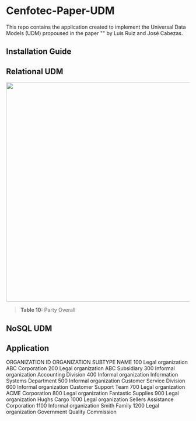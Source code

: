 # Cenfotec-Paper-UDM
This repo contains the application created to implement the Universal Data Models (UDM) propoused in the paper "" by Luis Ruiz and José Cabezas.
## Installation Guide
## Relational UDM
<a name="Party Overall"></a>
<img src="https://github.com/machocr/Cenfotec-Paper-UDM/blob/main/images/UDM/Overall%20Party.png?raw=true" width="600">
> **Table 10:** Party Overall
## NoSQL UDM
## Application




ORGANIZATION ID	ORGANIZATION SUBTYPE	NAME
100	Legal organization	ABC Corporation
200	Legal organization	ABC Subsidiary
300	Informal organization	Accounting Division
400	Informal organization	Information Systems Department
500	Informal organization	Customer Service Division
600	Informal organization	Customer Support Team
700	Legal organization	ACME Corporation
800	Legal organization	Fantastic Supplies
900	Legal organization	Hughs Cargo
1000	Legal organization	Sellers Assistance Corporation
1100	Informal organization	Smith Family
1200	Legal organization	Government Quality Commission